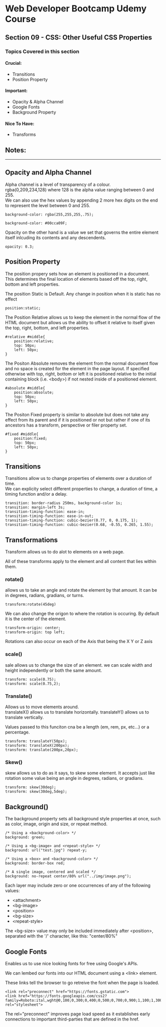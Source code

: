 # Web Developer Bootcamp Udemy Course
## Section 09 - CSS: Other Useful CSS Properties
### Topics Covered in this section

#### Crucial:
- Transitions
- Position Property
#### Important:
- Opacity & Alpha Channel
- Google Fonts
- Background Property
#### Nice To Have:
- Transforms
## Notes:
- - -

## Opacity and Alpha Channel
Alpha channel is a level of transparency of a colour.   
rgba(0,209,234,128) where 128 is the alpha value ranging between 0 and 255.   
We can also use the hex values by appending 2 more hex digits on the end to represent the level between 0 and 255.
```
background-color: rgba(255,255,255,.75); 

background-color: #00cca09F;
```

Opacity on the other hand is a value we set that governs the entire element itself inlcuding its contents and any descendents.
```
opacity: 0.3;
```


## Position Property
The position propery sets how an element is positioned in a document.  
This determines the final location of elements based off the top, right, bottom and left properties.

The position Static is Default. Any change in position when it is static has no effect
```
position:static;
```

The Position Relative allows us to keep the element in the normal flow of the HTML document but allows us the ability to offset it relative to itself given the top, right, bottom, and left properties.
```
#relative #middle{
    position:relative;
    top: 50px;
    left: 50px;
}
```

The Positon Absolute removes the element from the normal document flow and no space is created for the element in the page layout. If specified otherwise with top, right, bottom or left it is positioned relative to the initial containing block (i.e. \<body>) if not nested inside of a positioned element.
```
#absolute #middle{
    position:absolute;
    top: 50px;
    left: 50px;
}
```

The Positon Fixed property is similar to absolute but does not take any effect from its parent and if it is positioned or not but rather if one of its ancestors has a transform, perspective or filer property set.
```
#fixed #middle{
    position:fixed;
    top: 50px;
    left: 50px;
}
```

## Transitions
Transitions allow us to change properties of elements over a duration of time.  
We can explicity select different properties to change, a duration of time, a timing function and/or a delay.
```
transition: border-radius 250ms, background-color 1s;
transition: margin-left 3s;
transition-timing-function: ease-in;
transition-timing-function: ease-in-out;
transition-timing-function: cubic-bezier(0.77, 0, 0.175, 1);
transition-timing-function: cubic-bezier(0.68, -0.55, 0.265, 1.55);
```


## Transformations
Transform allows us to do alot to elements on a web page.

All of these transforms apply to the element and all content that lies within them.

### rotate()  
allows us to take an angle and rotate the element by that amount. It can be in degrees, radians, gradians, or turns.
```
transform:rotate(45deg)
```
We can also change the origon to where the rotation is occuring. By default it is the center of the element.
```
transform-origin: center;
transform-origin: top left;
```
Rotations can also occur on each of the Axis that being the X Y or Z axis

### scale()
sale allows us to change the size of an element.
we can scale width and height independently or both the same amount.
```
transform: scale(0.75);
transform: scale(0.75,2);
```

### Translate()
Allows us to move elements around.  
translateX() allows us to translate horizontally.
translateY() allows us to translate vertically.  

Values passed to this funciton cna be a length (em, rem, px, etc...) or a percentage.  

```
transform: translateY(50px);
transform: translateX(200px);
transform: translate(200px,20px);
```

### Skew()
skew allows us to do as it says, to skew some element. It accepts just like rotation some value being an angle in degrees, radians, or gradians. 
```
transform: skew(30deg);
transform: skew(30deg,5deg);
```

## Background()
The background property sets all background style properties at once, such as color, image, origin and size, or repeat method.
```
/* Using a <background-color> */
background: green;

/* Using a <bg-image> and <repeat-style> */
background: url("test.jpg") repeat-y;

/* Using a <box> and <background-color> */
background: border-box red;

/* A single image, centered and scaled */
background: no-repeat center/80% url("../img/image.png");
```
Each layer may include zero or one occurrences of any of the following values:
- \<attachment>
- \<bg-image>
- \<position>
- \<bg-size>
- \<repeat-style>

The \<bg-size> value may only be included immediately after \<position>, separated with the '/' character, like this: "center/80%"


## Google Fonts
Enables us to use nice looking fonts for free using Google's APIs.  

We can lembed our fonts into our HTML document using a \<link> element.

These links tell the browser to go retreive the font when the page is loaded.

```
<link rel="preconnect" href="https://fonts.gstatic.com">
<link href="https://fonts.googleapis.com/css2?family=Roboto:ital,wght@0,100;0,300;0,400;0,500;0,700;0,900;1,100;1,300;1,400;1,500;1,700;1,900&display=swap" rel="stylesheet">
```
The rel="preconnect" improves page load speed as it establishes early connections to important third-parties that are defined in the href.